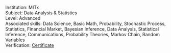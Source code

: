 Institution: MITx\
Subject: Data Analysis & Statistics\
Level: Advanced\
Associated skills: Data Science, Basic Math, Probability, Stochastic Process, Statistics, Financial Market, Bayesian Inference, Data Analysis, Statistical Inference, Communications, Probability Theories, Markov Chain, Random Variables\
Verification: [Certificate](https://courses.edx.org/certificates/c00fc5a84dba4ef9bdd9d306c63a1c1b)
